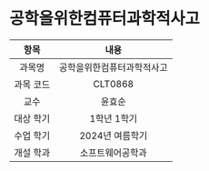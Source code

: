 # 공학을위한컴퓨터과학적사고
| 항목 | 내용 |
| :-: | :-: |
| 과목명 | 공학을위한컴퓨터과학적사고 |
| 과목 코드 | CLT0868 |
| 교수 | 윤효순 |
| 대상 학기 | 1학년 1학기 |
| 수업 학기 | 2024년 여름학기 |
| 개설 학과 | 소프트웨어공학과 |
